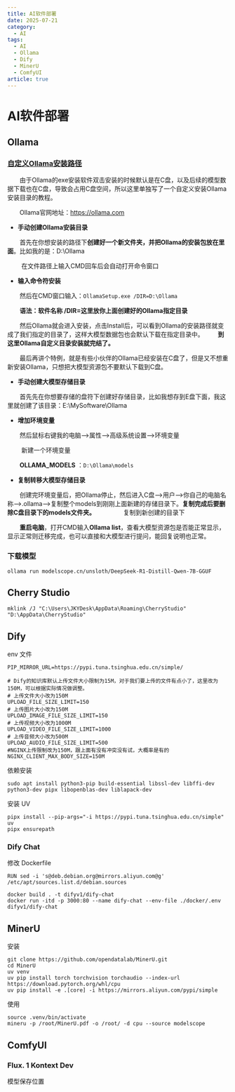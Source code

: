 ```yaml
---
title: AI软件部署
date: 2025-07-21
category:
  - AI
tags:
  - AI
  - Ollama
  - Dify
  - MinerU
  - ComfyUI
article: true
---
```

# AI软件部署

## Ollama

### [自定义Ollama安装路径](https://www.cnblogs.com/LaiYun/p/18696931)

　　由于Ollama的exe安装软件双击安装的时候默认是在C盘，以及后续的模型数据下载也在C盘，导致会占用C盘空间，所以这里单独写了一个自定义安装Ollama安装目录的教程。

　　Ollama官网地址：https://ollama.com

- **手动创建Ollama安装目录**　　

　　首先在你想安装的路径下**创建好一个新文件夹，并把Ollama的安装包放在里面**。比如我的是：D:\Ollama

 　　在文件路径上输入CMD回车后会自动打开命令窗口
 　　
- **输入命令符安装** 　　

　　然后在CMD窗口输入：`OllamaSetup.exe /DIR=D:\Ollama`

　　**语法：软件名称 /DIR=这里放你上面创建好的Ollama指定目录**

　　然后Ollama就会进入安装，点击Install后，可以看到Ollama的安装路径就变成了我们指定的目录了，这样大模型数据包也会默认下载在指定目录中。
　　**到这里Ollama自定义目录安装就完结了。**

　　最后再讲个特例，就是有些小伙伴的Ollama已经安装在C盘了，但是又不想重新安装Ollama，只想把大模型资源包不要默认下载到C盘。

- **手动创建大模型存储目录**

　　首先先在你想要存储的盘符下创建好存储目录，比如我想存到E盘下面，我这里就创建了该目录：E:\MySoftware\Ollama
　　
- **增加环境变量**

　　然后鼠标右键我的电脑-->属性-->高级系统设置-->环境变量

 　　新建一个环境变量

　　**OLLAMA_MODELS** ：`D:\Ollama\models` 
　　
- **复制转移大模型存储目录**

　　创建完环境变量后，把Ollama停止，然后进入C盘-->用户-->你自己的电脑名称-->.ollama-->复制整个models到刚刚上面新建的存储目录下。**复制完成后要删除C盘目录下的models文件夹。**
　　
　　复制到新创建的目录下

　　**重启电脑**，打开CMD输入**Ollama list**，查看大模型资源包是否能正常显示，显示正常则迁移完成，也可以直接和大模型进行提问，能回复说明也正常。

### 下载模型

```
ollama run modelscope.cn/unsloth/DeepSeek-R1-Distill-Qwen-7B-GGUF
```

## Cherry Studio

```
mklink /J "C:\Users\JKYDesk\AppData\Roaming\CherryStudio" "D:\AppData\CherryStudio"
```

## Dify

env 文件

```
PIP_MIRROR_URL=https://pypi.tuna.tsinghua.edu.cn/simple/

# Dify的知识库默认上传文件大小限制为15M，对于我们要上传的文件有点小了，这里改为150M，可以根据实际情况做调整。
# 上传文件大小改为150M
UPLOAD_FILE_SIZE_LIMIT=150
# 上传图片大小改为150M
UPLOAD_IMAGE_FILE_SIZE_LIMIT=150
# 上传视频大小改为1000M
UPLOAD_VIDEO_FILE_SIZE_LIMIT=1000
# 上传音频大小改为500M
UPLOAD_AUDIO_FILE_SIZE_LIMIT=500
#NGINX上传限制改为150M，跟上面有没有冲突没有试，大概率是有的
NGINX_CLIENT_MAX_BODY_SIZE=150M
```

依赖安装

```
sudo apt install python3-pip build-essential libssl-dev libffi-dev python3-dev pipx libopenblas-dev liblapack-dev
```

安装 UV

```
pipx install --pip-args="-i https://pypi.tuna.tsinghua.edu.cn/simple" uv
pipx ensurepath
```

### Dify Chat

修改 Dockerfile

```
RUN sed -i 's@deb.debian.org@mirrors.aliyun.com@g' /etc/apt/sources.list.d/debian.sources
```

```
docker build . -t difyv1/dify-chat
docker run -itd -p 3000:80 --name dify-chat --env-file ./docker/.env difyv1/dify-chat
```

## MinerU

安装

```
git clone https://github.com/opendatalab/MinerU.git
cd MinerU
uv venv
uv pip install torch torchvision torchaudio --index-url https://download.pytorch.org/whl/cpu
uv pip install -e .[core] -i https://mirrors.aliyun.com/pypi/simple
```

使用

```
source .venv/bin/activate
mineru -p /root/MinerU.pdf -o /root/ -d cpu --source modelscope
```

## ComfyUI

### Flux. 1 Kontext Dev

模型保存位置
